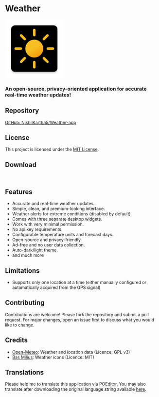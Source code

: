 # Weather

![Weather](app/src/main/res/mipmap-xxxhdpi/ic_launcher.png?raw=true)

### An open-source, privacy-oriented application for accurate real-time weather updates!

## Repository
[GitHub: NikhilKartha5/Weather-app](https://github.com/NikhilKartha5/Weather-app)

## License
This project is licensed under the [MIT License](LICENSE).

## Download
[<img src="https://play.google.com/intl/en_us/badges/images/generic/en-play-badge.png"
     alt=""
     height="80">](https://play.google.com/store/apps/details?id=in.NikhilKartha5.weatherwidget)

## Features
* Accurate and real-time weather updates.
* Simple, clean, and premium-looking interface.
* Weather alerts for extreme conditions (disabled by default).
* Comes with three separate desktop widgets.
* Work with very minimal permission.
* No api key requirements.
* Configurable temperature units and forecast days.
* Open-source and privacy-friendly.
* Ad-free and no user data collection.
* Auto-dark/light theme.
* and much more

## Limitations
* Supports only one location at a time (either manually configured or automatically acquired from the GPS signal)

## Contributing
Contributions are welcome! Please fork the repository and submit a pull request. For major changes, open an issue first to discuss what you would like to change.

## Credits
* [Open-Meteo](https://open-meteo.com/): Weather and location data (Licence: GPL v3)
* [Bas Milius](https://github.com/basmilius/weather-icons): Weather icons (Licence: MIT)

## Translations
Please help me to translate this application via [POEditor](https://poeditor.com/join/project/DV7W7CTUV0). You may also translate after downloading the original language string available [here](https://github.com/NikhilKartha5/Weather/blob/master/app/src/main/res/values/strings.xml).

